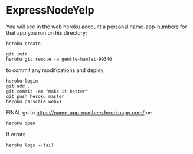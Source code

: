 # ExpressNodeYelp

You will see in the web heroku account a personal name-app-numbers 
for that app you run on his directory:
```
heroku create
```

```
git init
heroku git:remote -a gentle-hamlet-99340
```
 to commit any modifications and deploy
```
heroku login
git add .                                   
git commit -am "make it better"
git push heroku master
heroku ps:scale web=1
```

 FINAL go to https://name-app-numbers.herokuapp.com/
or:
```
heroku open
```
 If errors
```
heroku logs --tail
```

